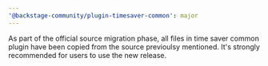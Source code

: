 ```yaml
---
'@backstage-community/plugin-timesaver-common': major
---
```


As part of the official source migration phase, all files in time saver common plugin have been copied from the source previoulsy mentioned. It's strongly recommended for users to use the new release.

